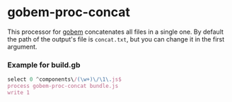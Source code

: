 # gobem-proc-concat
This processor for [gobem](https://github.com/Enet/gobem) concatenates all files in a single one. By default the path of the output's file is `concat.txt`, but you can change it in the first argument.

### Example for **build.gb**
```javascript
select 0 ^components\/(\w+)\/\1\.js$
process gobem-proc-concat bundle.js
write 1
```
